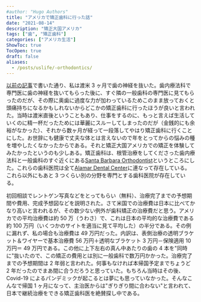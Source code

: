 ```yaml
---
#author: "Hugo Authors"
title: "アメリカで矯正歯科に行った話"
date: "2021-08-14"
description: "矯正大国アメリカ"
tags: ["歯", "矯正歯科"]
categories: ["アメリカ生活"]
ShowToc: true
TocOpen: true
draft: false
aliases:
  - /posts/uslife/-orthodontics/
---
```


[以前の記事](https://www.yusaito.com/blog/posts/us-life/root-canal-treatment/)で書いた通り、私は渡米 3 ヶ月で歯の神経を抜いた。歯内療法科で専門医に歯の神経を抜いてもらった後に、すぐ隣の一般歯科の専門医に見てもらったのだが、その際に奥歯に過度な力が加わっているためこのまま放っておくと頭痛持ちになるかもしれないからどこかの矯正歯科に行ったほうが良いと言われた。当時は渡米直後ということもあり、仕事をするのに、もっと言えば生活していくのに精一杯だったためには華麗にスルーしてしまったのだが（金銭的にも余裕がなかった）、それから数ヶ月が経って一段落してやはり矯正歯科に行くことにした。お世辞にも健康で丈夫な体とは言えないので年をとってからの悩みの種を増やしたくなかったからである。それと矯正大国アメリカでの矯正を体験してみたかったというのも少しある。矯正歯科は、根管治療をしてくださった歯内療法科と一般歯科のすぐ近くにある[Santa Barbara Orthodontist](http://www.sborthodontics.com/)というところにした。これらの歯科医院は全て[Alamar Dental Center](https://www.google.com/maps/place/%E3%82%A2%E3%83%A9%E3%83%9E%E3%83%BC%E3%83%BB%E3%83%87%E3%83%B3%E3%82%BF%E3%83%AB%E3%83%BB%E3%82%BB%E3%83%B3%E3%82%BF%E3%83%BC/@34.4389881,-119.7240706,15z/data=!4m5!3m4!1s0x0:0xdc20bbc76f41883c!8m2!3d34.4390077!4d-119.7240401)に連なって存在している。これら以外にもあと 3 つくらい別の分野を専門とする歯科医院が存在している。

初回相談でレントゲン写真などをとってもらい（無料）、治療完了までの予想期間や費用、完成予想図などを説明された。さて米国での治療費は日本に比べてかなり高いと言われるが、その数少ない例外が歯科矯正の治療費だと思う。アメリカでの平均治療費は約 50 万（うわさ）で、これは日本の平均的な治療費である約 100 万円（いくつかのサイトを適当に見て平均した）の半分である。その例に漏れず、私の場合も治療費は 49 万円だった。内訳は、表側治療の透明ブラケット＆ワイヤーで基本治療費 56 万円＋透明なブラケット 3 万円－保険適用 10 万円＝ 49 万円である。この他に上下左右の真ん中あたりの歯の 4 本を"同時に"抜いたので、この矯正の費用とは別に一般歯科で数万円かかった。治療完了までの予想期間は 2 年弱と言われた。何事もなければ本帰国予定までちょうど 2 年だったのでまあ間に合うだろうと思っていた。もちろん当時はその後、Covid-19 によるパンデミックが起こるとは夢にも思っていなかった。そんなこんなで帰国 1 ヶ月になって、主治医からは"ぎりぎり間に合わない"と言われて、日本で継続治療をできる矯正歯科医を絶賛探し中である。
